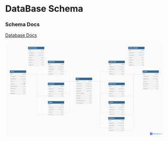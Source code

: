 # DataBase Schema

### Schema Docs
[Database Docs](https://dbdocs.io/akmelf20/E-commerce)

![ER diagram](./db_scheme/E-commerce.png)
